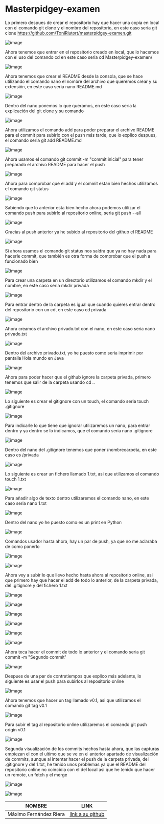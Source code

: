 # Masterpidgey-examen
Lo primero despues de crear el repositorio hay que hacer una copia en local con el comando git clone y el nombre del repositorio, en este caso seria git clone https://github.com/ToniRiutort/masterpidgey-examen.git

![image](https://user-images.githubusercontent.com/104781981/224254758-99171e4f-9673-47f5-b477-a2762bcf8333.png)

Ahora tenemos que entrar en el repositorio creado en local, que lo hacemos con el uso del comando cd en este caso seria cd Masterpidgey-examen/

![image](https://user-images.githubusercontent.com/104781981/224254958-ed332c23-42ad-4c04-9160-d20ec97f76e5.png)

Ahora tenemos que crear el README desde la consola, que se hace utilizando el comando nano el nombre del archivo que queremos crear y su extensión, en este caso seria nano README.md

![image](https://user-images.githubusercontent.com/104781981/224255488-34f08bd9-5a2c-4ee3-b941-e9de31632eea.png)

Dentro del nano ponemos lo que queramos, en este caso seria la explicación del git clone y su comando

![image](https://user-images.githubusercontent.com/104781981/224255757-1cc76c02-6c28-4626-9ae0-38086dac3238.png)

Ahora utilizamos el comando add para poder preparar el archivo README para el commit para subirlo con el push más tarde, que lo explico despues, el comando seria git add README.md

![image](https://user-images.githubusercontent.com/104781981/224255991-a99a6d67-c3d3-4e29-9934-877b06bb0b85.png)

Ahora usamos el comando git commit -m "commit inicial" para tener preparado el archivo README para hacer el push

![image](https://user-images.githubusercontent.com/104781981/224256722-e9b745d5-7ba2-4612-b445-5ce3dbbda3a1.png)

Ahora para comprobar que el add y el commit estan bien hechos utilizamos el comando git status

![image](https://user-images.githubusercontent.com/104781981/224256956-1e89ea19-7728-4589-a54a-6ec933b8a9a3.png)

Sabiendo que lo anterior esta bien hecho ahora podemos utilizar el comando push para subirlo al repositorio online, seria git push --all

![image](https://user-images.githubusercontent.com/104781981/224257380-66025947-9c87-49c5-9c24-5ac29618394f.png)

Gracias al push anterior ya he subido al repositorio del github el README

![image](https://user-images.githubusercontent.com/104781981/224254483-55e48997-8e2a-4c03-abee-98e91f38349e.png)

Si ahora usamos el comando git status nos saldra que ya no hay nada para hacerle commit, que también es otra forma de comprobar que el push a funcionado bien

![image](https://user-images.githubusercontent.com/104781981/224258702-bc49add3-5fee-4476-b4d8-c7515fe2c3e5.png)

Para crear una carpeta en un directorio utilizamos el comando mkdir y el nombre, en este caso seria mkdir privada

![image](https://user-images.githubusercontent.com/104781981/224259951-abd5fb2f-d6c6-4c54-abba-d6a05a506fd7.png)

Para entrar dentro de la carpeta es igual que cuando quieres entrar dentro del repositorio con un cd, en este caso cd privada

![image](https://user-images.githubusercontent.com/104781981/224260113-ca5693ac-0ce9-4853-8a6e-585828e717d6.png)

Ahora creamos el archivo privado.txt con el nano, en este caso seria nano privado.txt

![image](https://user-images.githubusercontent.com/104781981/224261222-4173bc57-8eb5-4cc9-8320-1efc0a0348b8.png)

Dentro del archivo privado.txt, yo he puesto como seria imprimir por pantalla Hola mundo en Java

![image](https://user-images.githubusercontent.com/104781981/224260908-1951cc8a-aa6c-469f-b5e6-10da750f87c0.png)

Ahora para poder hacer que el github ignore la carpeta privada, primero tenemos que salir de la carpeta usando cd ..

![image](https://user-images.githubusercontent.com/104781981/224261943-ad4e3fb0-5263-4b1e-839d-fff47422a796.png)

Lo siguiente es crear el gitignore con un touch, el comando seria touch .gitignore

![image](https://user-images.githubusercontent.com/104781981/224262470-df44e7d7-045d-4b0a-b745-bee28f4031b0.png)

Para indicarle lo que tiene que ignorar utilizaremos un nano, para entrar dentro y ya dentro se lo indicamos, que el comando seria nano .gitignore

![image](https://user-images.githubusercontent.com/104781981/224263779-8aa298be-f803-4d00-a077-e819444f513b.png)

Dentro del nano del .gitignore tenemos que poner /nombrecarpeta, en este caso es /privada

![image](https://user-images.githubusercontent.com/104781981/224263259-60b4696b-529e-4a33-bb95-ac0ac59f5eb2.png)

Lo siguiente es crear un fichero llamado 1.txt, asi que utilizamos el comando touch 1.txt

![image](https://user-images.githubusercontent.com/104781981/224265295-fa6d1cce-3cb6-468c-aa13-f5e2c36f3bae.png)

Para añadir algo de texto dentro utilizaremos el comando nano, en este caso seria nano 1.txt

![image](https://user-images.githubusercontent.com/104781981/224265380-63998cb5-faf9-4e65-a4bf-2a226e1ac2f7.png)

Dentro del nano yo he puesto como es un print en Python

![image](https://user-images.githubusercontent.com/104781981/224266291-f9816be1-871a-4497-be80-efe597bc5a8c.png)

Comandos usador hasta ahora, hay un par de push, ya que no me aclaraba de como ponerlo

![image](https://user-images.githubusercontent.com/104781981/224266900-375fcd6c-f70a-4d1d-b2aa-b2543df3b61d.png)

![image](https://user-images.githubusercontent.com/104781981/224267074-1ad92cd4-a2c3-4e35-9a1f-b5b7a8f06eb9.png)

Ahora voy a subir lo que llevo hecho hasta ahora al repositorio online, asi que primero hay que hacer el add de todo lo anterior, de la carpeta privada, del .gitignore y del fichero 1.txt

![image](https://user-images.githubusercontent.com/104781981/224269974-135dbd12-d25c-46c9-9a0c-722ff95a649c.png)

![image](https://user-images.githubusercontent.com/104781981/224270101-502133b5-5407-4c22-9c82-014745d8c3ff.png)

![image](https://user-images.githubusercontent.com/104781981/224270176-24814045-e455-415d-8657-127231a74a45.png)

![image](https://user-images.githubusercontent.com/104781981/224270256-8c50cdf2-5954-4425-9a5c-24289b603d34.png)

![image](https://user-images.githubusercontent.com/104781981/224270328-2b686618-42e4-48dd-a161-fed857d6a253.png)

![image](https://user-images.githubusercontent.com/104781981/224270382-a482544f-6823-4fa8-9dde-24abf43f5d0c.png)

Ahora toca hacer el commit de todo lo anterior y el comando seria git commit -m "Segundo commit"

![image](https://user-images.githubusercontent.com/104781981/224271288-245db36a-8bd9-4f71-942c-87f10b3570d4.png)

Despues de una par de contratiempos que explico más adelante, lo siguiente es usar el push para subirlos al repositorio online

![image](https://user-images.githubusercontent.com/104781981/224279187-ed68d566-a274-4707-bb6f-95ed24550229.png)

Ahora tenemos que hacer un tag llamado v0.1, asi que utilizamos el comando git tag v0.1

![image](https://user-images.githubusercontent.com/104781981/224279648-fae9013f-5ed5-40ce-a0a6-f2aa50a78809.png)

Para subir el tag al repositorio online utilizaremos el comando git push origin v0.1

![image](https://user-images.githubusercontent.com/104781981/224279724-e1c54df7-42a7-4e67-871f-13f2dc59aeb1.png)

Segunda visualización de los commits hechos hasta ahora, que las capturas empiezan el con el ultimo que se ve en el anterior apartado de visualización de commits, aunque al intentar hacer el push de la carpeta privada, del .gitignore y del 1.txt, he tenido unos problemas ya que el README del repositorio online no coincidia con el del local asi que he tenido que hacer un remote, un fetch y el merge

![image](https://user-images.githubusercontent.com/104781981/224278627-f63afa68-c8e0-49b3-81a7-16e50723bf6a.png)

![image](https://user-images.githubusercontent.com/104781981/224278725-cc7bab02-bd3c-42a9-afc9-88823ee59f19.png)

|        NOMBRE          |                       LINK                        |
|------------------------|---------------------------------------------------|
| Máximo Fernández Riera | [link a su github](https://github.com/maximofernandezriera) |
